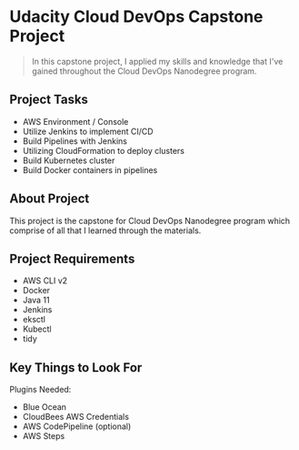 # Udacity Cloud DevOps Capstone Project

> In this capstone project, I applied my skills and knowledge that I've gained throughout the Cloud DevOps Nanodegree program.

## Project Tasks

* AWS Environment / Console
* Utilize Jenkins to implement CI/CD
* Build Pipelines with Jenkins
* Utilizing CloudFormation to deploy clusters
* Build Kubernetes cluster
* Build Docker containers in pipelines

## About Project

This project is the capstone for Cloud DevOps Nanodegree program which comprise of all that I learned through the materials.

## Project Requirements

* AWS CLI v2
* Docker
* Java 11
* Jenkins
* eksctl
* Kubectl
* tidy

## Key Things to Look For

Plugins Needed:

* Blue Ocean
* CloudBees AWS Credentials
* AWS CodePipeline (optional)
* AWS Steps

